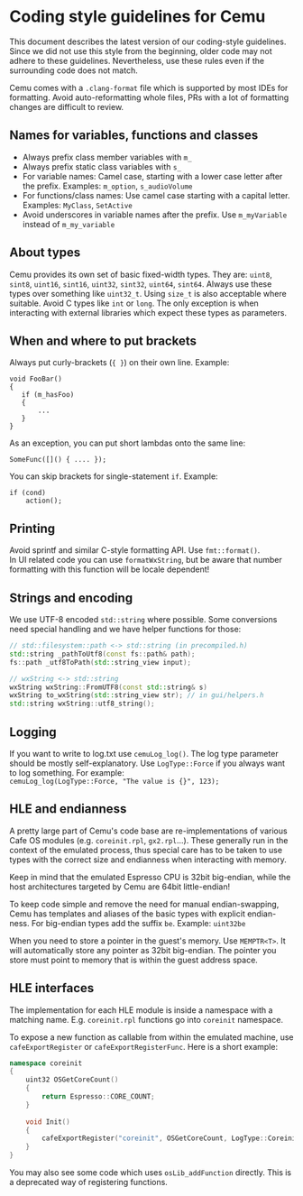
# Coding style guidelines for Cemu

This document describes the latest version of our coding-style guidelines. Since we did not use this style from the beginning, older code may not adhere to these guidelines. Nevertheless, use these rules even if the surrounding code does not match. 

Cemu comes with a `.clang-format` file which is supported by most IDEs for formatting. Avoid auto-reformatting whole files, PRs with a lot of formatting changes are difficult to review.

## Names for variables, functions and classes

- Always prefix class member variables with `m_`
- Always prefix static class variables with `s_`
- For variable names: Camel case, starting with a lower case letter after the prefix. Examples: `m_option`, `s_audioVolume`
- For functions/class names: Use camel case starting with a capital letter. Examples: `MyClass`, `SetActive`
- Avoid underscores in variable names after the prefix. Use `m_myVariable` instead of `m_my_variable`

## About types

Cemu provides its own set of basic fixed-width types. They are:
`uint8`, `sint8`, `uint16`, `sint16`, `uint32`, `sint32`, `uint64`, `sint64`. Always use these types over something like `uint32_t`. Using `size_t` is also acceptable where suitable. Avoid C types like `int` or `long`. The only exception is when interacting with external libraries which expect these types as parameters.

## When and where to put brackets

Always put curly-brackets (`{ }`) on their own line. Example:

```
void FooBar()
{
   if (m_hasFoo)
   {
       ...
   }
}
```
As an exception, you can put short lambdas onto the same line:
```
SomeFunc([]() { .... });
```
You can skip brackets for single-statement `if`. Example:
```
if (cond)
    action();
```

## Printing

Avoid sprintf and similar C-style formatting API. Use `fmt::format()`.  
In UI related code you can use `formatWxString`, but be aware that number formatting with this function will be locale dependent!

## Strings and encoding

We use UTF-8 encoded `std::string` where possible. Some conversions need special handling and we have helper functions for those:
```cpp
// std::filesystem::path <-> std::string (in precompiled.h)
std::string _pathToUtf8(const fs::path& path);
fs::path _utf8ToPath(std::string_view input);

// wxString <-> std::string
wxString wxString::FromUTF8(const std::string& s)
wxString to_wxString(std::string_view str); // in gui/helpers.h
std::string wxString::utf8_string();

```

## Logging

If you want to write to log.txt use `cemuLog_log()`. The log type parameter should be mostly self-explanatory. Use `LogType::Force` if you always want to log something. For example:  
`cemuLog_log(LogType::Force, "The value is {}", 123);`

## HLE and endianness

A pretty large part of Cemu's code base are re-implementations of various Cafe OS modules (e.g. `coreinit.rpl`, `gx2.rpl`...). These generally run in the context of the emulated process, thus special care has to be taken to use types with the correct size and endianness when interacting with memory.

Keep in mind that the emulated Espresso CPU is 32bit big-endian, while the host architectures targeted by Cemu are 64bit little-endian! 

To keep code simple and remove the need for manual endian-swapping, Cemu has templates and aliases of the basic types with explicit endian-ness.
For big-endian types add the suffix `be`. Example: `uint32be`

When you need to store a pointer in the guest's memory. Use `MEMPTR<T>`. It will automatically store any pointer as 32bit big-endian. The pointer you store must point to memory that is within the guest address space.

## HLE interfaces

The implementation for each HLE module is inside a namespace with a matching name. E.g. `coreinit.rpl` functions go into `coreinit` namespace.

To expose a new function as callable from within the emulated machine, use `cafeExportRegister` or `cafeExportRegisterFunc`. Here is a short example:
```cpp
namespace coreinit
{
	uint32 OSGetCoreCount()
	{
		return Espresso::CORE_COUNT;
	}
	
	void Init()
	{
		cafeExportRegister("coreinit", OSGetCoreCount, LogType::CoreinitThread);
	}
}
```
You may also see some code which uses `osLib_addFunction` directly. This is a deprecated way of registering functions.